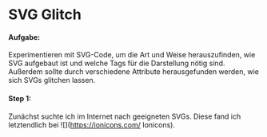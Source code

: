 # SVG Glitch
#### Aufgabe:
Experimentieren mit SVG-Code, um die Art und Weise herauszufinden, wie SVG aufgebaut ist und welche Tags für die Darstellung nötig sind. Außerdem sollte durch verschiedene Attribute herausgefunden werden, wie sich SVGs glitchen lassen.

#### Step 1:
Zunächst suchte ich im Internet nach geeigneten SVGs. Diese fand ich letztendlich bei ![](https://ionicons.com/  Ionicons).
